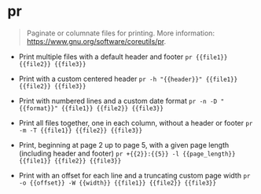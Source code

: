# pr
> Paginate or columnate files for printing.
> More information: <https://www.gnu.org/software/coreutils/pr>.

- Print multiple files with a default header and footer
`pr {{file1}} {{file2}} {{file3}}`

- Print with a custom centered header
`pr -h "{{header}}" {{file1}} {{file2}} {{file3}}`

- Print with numbered lines and a custom date format
`pr -n -D "{{format}}" {{file1}} {{file2}} {{file3}}`

- Print all files together, one in each column, without a header or footer
`pr -m -T {{file1}} {{file2}} {{file3}}`

- Print, beginning at page 2 up to page 5, with a given page length (including header and footer)
`pr +{{2}}:{{5}} -l {{page_length}} {{file1}} {{file2}} {{file3}}`

- Print with an offset for each line and a truncating custom page width
`pr -o {{offset}} -W {{width}} {{file1}} {{file2}} {{file3}}`
